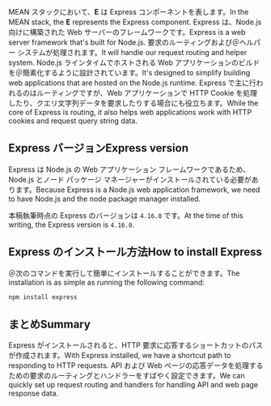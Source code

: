 <span data-ttu-id="94680-101">MEAN スタックにおいて、**E** は Express コンポーネントを表します。</span><span class="sxs-lookup"><span data-stu-id="94680-101">In the MEAN stack, the **E** represents the Express component.</span></span> <span data-ttu-id="94680-102">Express は、Node.js 向けに構築された Web サーバーのフレームワークです。</span><span class="sxs-lookup"><span data-stu-id="94680-102">Express is a web server framework that's built for Node.js.</span></span> <span data-ttu-id="94680-103">要求のルーティングおよび＠ヘルパー システムが処理されます。</span><span class="sxs-lookup"><span data-stu-id="94680-103">It will handle our request routing and helper system.</span></span> <span data-ttu-id="94680-104">Node.js ラインタイムでホストされる Web アプリケーションのビルドを＠簡素化するように設計されています。</span><span class="sxs-lookup"><span data-stu-id="94680-104">It's designed to simplify building web applications that are hosted on the Node.js runtime.</span></span> <span data-ttu-id="94680-105">Express で主に行われるのはルーティングですが、Web アプリケーションで HTTP Cookie を処理したり、クエリ文字列データを要求したりする場合にも役立ちます。</span><span class="sxs-lookup"><span data-stu-id="94680-105">While the core of Express is routing, it also helps web applications work with HTTP cookies and request query string data.</span></span>

## <a name="express-version"></a><span data-ttu-id="94680-106">Express バージョン</span><span class="sxs-lookup"><span data-stu-id="94680-106">Express version</span></span>

<span data-ttu-id="94680-107">Express は Node.js の Web アプリケーション フレームワークであるため、Node.js とノード パッケージ マネージャーがインストールされている必要があります。</span><span class="sxs-lookup"><span data-stu-id="94680-107">Because Express is a Node.js web application framework, we need to have Node.js and the node package manager installed.</span></span>

<span data-ttu-id="94680-108">本稿執筆時点の Express のバージョンは `4.16.0` です。</span><span class="sxs-lookup"><span data-stu-id="94680-108">At the time of this writing, the Express version is `4.16.0`.</span></span>

## <a name="how-to-install-express"></a><span data-ttu-id="94680-109">Express のインストール方法</span><span class="sxs-lookup"><span data-stu-id="94680-109">How to install Express</span></span>

<span data-ttu-id="94680-110">＠次のコマンドを実行して簡単にインストールすることができます。</span><span class="sxs-lookup"><span data-stu-id="94680-110">The installation is as simple as running the following command:</span></span>

   ```bash
   npm install express
   ```

## <a name="summary"></a><span data-ttu-id="94680-111">まとめ</span><span class="sxs-lookup"><span data-stu-id="94680-111">Summary</span></span>

<span data-ttu-id="94680-112">Express がインストールされると、HTTP 要求に応答するショートカットのパスが作成されます。</span><span class="sxs-lookup"><span data-stu-id="94680-112">With Express installed, we have a shortcut path to responding to HTTP requests.</span></span> <span data-ttu-id="94680-113">API および Web ページの応答データを処理するための要求のルーティングとハンドラーをすばやく設定できます。</span><span class="sxs-lookup"><span data-stu-id="94680-113">We can quickly set up request routing and handlers for handling API and web page response data.</span></span>